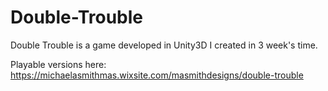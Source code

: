 # Double-Trouble
Double Trouble is a game developed in Unity3D I created in 3 week's time.

Playable versions here: https://michaelasmithmas.wixsite.com/masmithdesigns/double-trouble
